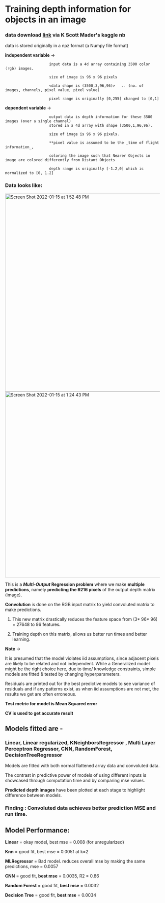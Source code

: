 # Training depth information for objects in an image
### data download [link](https://www.kaggle.com/kmader/showing-the-rgbd-images/notebook) via K Scott Mader's kaggle nb

data is stored originally in a npz format (a Numpy file format)

**independent variable** -> 

                        input data is a 4d array containing 3500 color (rgb) images. 
                        
                        size of image is 96 x 96 pixels
                        
                        <data shape is (3500,3,96,96)>   .. (no. of images, channels, pixel value, pixel value)
                        
                        pixel range is originally [0,255] changed to [0,1]
                        
**dependent variable**   -> 

                        output data is depth information for these 3500 images (over a single channel) 
                        stored in a 4d array with shape (3500,1,96,96).
                        
                        size of image is 96 x 96 pixels.
                        
                        **pixel value is assumed to be the _time of flight information_, 
                     
                        coloring the image such that Nearer Objects in image are colored differently from Distant Objects
                        
                        depth range is originally [-1.2,0] which is normalized to [0, 1.2] 

### Data looks like:

<img width="642" alt="Screen Shot 2022-01-15 at 1 52 48 PM" src="https://user-images.githubusercontent.com/96305841/149634354-fdca6d6b-ea37-4d68-8e0a-56f8fdb638a5.png">

<img width="603" alt="Screen Shot 2022-01-15 at 1 24 43 PM" src="https://user-images.githubusercontent.com/96305841/149633462-c55f0991-4e8c-4895-84d4-87a017a7c64c.png">



This is a **_Multi-Output_ Regression problem** where we make **multiple predictions**, 
namely **predicting the 9216 pixels** of the output depth matrix (image). 

**Convolution** is done on the RGB input matrix to yield convoluted matrix to make predictions. 

  1. This new matrix drastically reduces the feature space from (3* 96* 96) = 27648 to 96 features.

  2. Training depth on this matrix, allows us better run times and better learning.

**Note** ->

It is presumed that the model violates iid assumptions, since adjacent pixels are likely to be related and not independent.
While a Generalized model might be the right choice here, due to time/ knowledge constraints, 
simple models are fitted & tested by changing hyperparameters. 

Residuals are printed out for the best predictive models to see variance of residuals and if any patterns exist, 
as when iid assumptions are not met, the results we get are often erroneous.  

**Test metric for model is Mean Squared error**

**CV is used to get accurate result**

## Models fitted are - 
### Linear, Linear regularized, KNeighborsRegressor , Multi Layer Perceptron Regressor, CNN, RandomForest, DecisionTreeRegressor

Models are fitted with both normal flattened array data and convoluted data. 

The contrast in predictive power of models of using different inputs is showcased through computation time and by comparing mse values.  

**Predicted depth images** have been plotted at each stage to highlight difference between models.

### Finding : Convoluted data achieves better prediction MSE and run time. 

## Model Performance:

**Linear**        =              okay model, best mse = 0.008     (for unregularized)

**Knn**           =              good fit, best mse = 0.0051 at k=2

**MLRegressor**   =             Bad model. reduces overall mse by making the same predictions, mse = 0.0057

**CNN**           =              good fit, **best mse** = 0.0035, R2 = 0.86

**Random Forest** =              good fit, **best mse** = 0.0032

**Decision Tree** =              good fit, **best mse** = 0.0034


